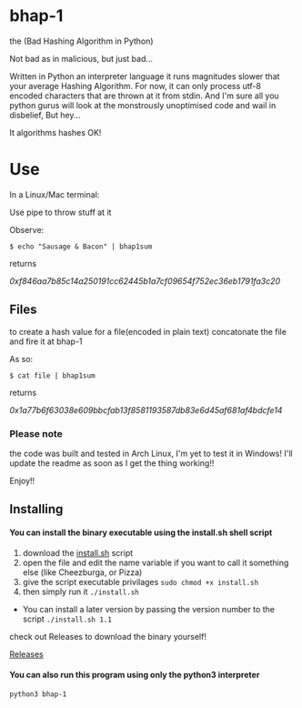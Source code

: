 # bhap-1
the (Bad Hashing Algorithm in Python)

Not bad as in malicious, but just bad...

Written in Python an interpreter language it runs magnitudes slower that your average Hashing Algorithm.
For now, it can only process utf-8 encoded characters that are thrown at it from stdin.
And I'm sure all you python gurus will look at the monstrously unoptimised code and wail in disbelief, But hey...

It algorithms hashes OK!

# Use

In a Linux/Mac terminal:

Use pipe to throw stuff at it

Observe:

 `$ echo "Sausage & Bacon" | bhap1sum`
 
 returns
 
 _0xf846aa7b85c14a250191cc62445b1a7cf09654f752ec36eb1791fa3c20_
 
 ## Files
 to create a hash value for a file(encoded in plain text) concatonate the file and fire it at bhap-1
 
 As so:
 
 `$ cat file | bhap1sum`
 
returns

_0x1a77b6f63038e609bbcfab13f8581193587db83e6d45af681af4bdcfe14_

### Please note
the code was built and tested in Arch Linux, I'm yet to test it in Windows!
I'll update the readme as soon as I get the thing working!!

Enjoy!!

## Installing

#### You can install the binary executable using the install.sh shell script
1. download the [install.sh](https://github.com/TheJostler/bhap-1/blob/main/install.sh) script
2. open the file and edit the name variable if you want to call it something else (like Cheezburga, or Pizza)
3. give the script executable privilages `sudo chmod +x install.sh`
4. then simply run it `./install.sh`
* You can install a later version by passing the version number to the script `./install.sh 1.1`

check out Releases to download the binary yourself!

[Releases](https://github.com/TheJostler/bhap-1/releases)
#### You can also run this program using only the python3 interpreter
`python3 bhap-1`
